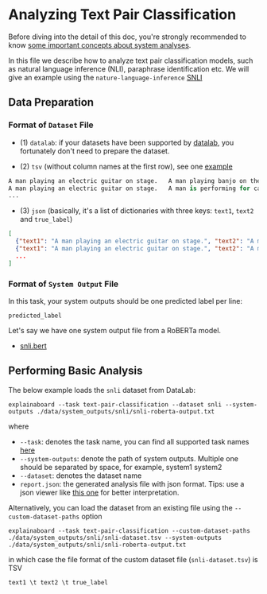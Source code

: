 # Analyzing Text Pair Classification

Before diving into the detail of this doc, you're strongly recommended to know [some
important concepts about system analyses](concepts_about_system_analysis.md).

In this file we describe how to analyze text pair classification models,
such as natural language inference (NLI), paraphrase identification etc.
We will give an example using the `nature-language-inference`
[SNLI](https://nlp.stanford.edu/projects/snli/)

## Data Preparation

### Format of `Dataset` File

* (1) `datalab`: if your datasets have been supported by [datalab](https://github.com/ExpressAI/DataLab/tree/main/datasets),
    you fortunately don't need to prepare the dataset.

* (2) `tsv` (without column names at the first row), see one [example](https://github.com/neulab/ExplainaBoard/blob/main/data/system_outputs/snli/snli-dataset.tsv)

```python
A man playing an electric guitar on stage.   A man playing banjo on the floor.  contradiction
A man playing an electric guitar on stage.   A man is performing for cash.  neutral
...
```

* (3) `json` (basically, it's a list of dictionaries with three keys: `text1`, `text2` and `true_label`)

```json
[
  {"text1": "A man playing an electric guitar on stage.", "text2": "A man playing banjo on the floor.", "true_label": "contradiction"},
  {"text1": "A man playing an electric guitar on stage.", "text2": "A man is performing for cash.", "true_label": "neutral"},
  ...
]
```

### Format of `System Output` File

In this task, your system outputs should be one predicted label per line:

```
predicted_label
```

Let's say we have one system output file from a RoBERTa model.

* [snli.bert](https://github.com/neulab/ExplainaBoard/blob/main/data/system_outputs/snli/snli-roberta-output.txt)

## Performing Basic Analysis

The below example loads the `snli` dataset from DataLab:

```shell
explainaboard --task text-pair-classification --dataset snli --system-outputs ./data/system_outputs/snli/snli-roberta-output.txt
```

where

* `--task`: denotes the task name, you can find all supported task names [here](https://github.com/neulab/ExplainaBoard/blob/main/docs/cli_interface.md)
* `--system-outputs`: denote the path of system outputs. Multiple one should be
  separated by space, for example, system1 system2
* `--dataset`: denotes the dataset name
* `report.json`: the generated analysis file with json format. Tips: use a json viewer
  like [this one](http://jsonviewer.stack.hu/) for better interpretation.

Alternatively, you can load the dataset from an existing file using the
`--custom-dataset-paths` option

```shell
explainaboard --task text-pair-classification --custom-dataset-paths ./data/system_outputs/snli/snli-dataset.tsv --system-outputs ./data/system_outputs/snli/snli-roberta-output.txt
```

in which case the file format of the custom dataset file (`snli-dataset.tsv`) is TSV

```
text1 \t text2 \t true_label
```
